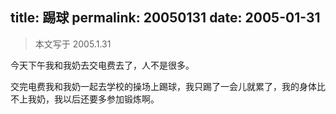 title: 踢球
permalink: 20050131
date: 2005-01-31
---

> 本文写于 2005.1.31

今天下午我和我奶去交电费去了，人不是很多。

交完电费我和我奶一起去学校的操场上踢球，我只踢了一会儿就累了，我的身体比不上我奶，我以后还要多参加锻炼啊。
